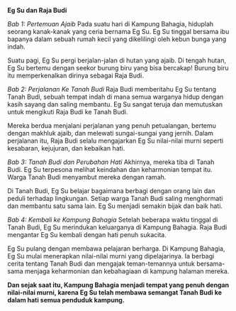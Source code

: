 **Eg Su dan Raja Budi**

*Bab 1: Pertemuan Ajaib*
Pada suatu hari di Kampung Bahagia, hiduplah seorang kanak-kanak yang ceria bernama Eg Su. Eg Su tinggal bersama ibu bapanya dalam sebuah rumah kecil yang dikelilingi oleh kebun bunga yang indah.

Suatu pagi, Eg Su pergi berjalan-jalan di hutan yang ajaib. Di tengah hutan, Eg Su bertemu dengan seekor burung biru yang bisa bercakap! Burung biru itu memperkenalkan dirinya sebagai Raja Budi.

*Bab 2: Perjalanan Ke Tanah Budi*
Raja Budi memberitahu Eg Su tentang Tanah Budi, sebuah tempat indah di mana semua warganya hidup dengan kasih sayang dan saling membantu. Eg Su sangat teruja dan memutuskan untuk mengikuti Raja Budi ke Tanah Budi.

Mereka berdua menjalani perjalanan yang penuh petualangan, bertemu dengan makhluk ajaib, dan melewati sungai-sungai yang jernih. Dalam perjalanan itu, Raja Budi selalu mengajarkan Eg Su nilai-nilai murni seperti kesabaran, kejujuran, dan kebaikan hati.

*Bab 3: Tanah Budi dan Perubahan Hati*
Akhirnya, mereka tiba di Tanah Budi. Eg Su terpesona melihat keindahan dan keharmonian tempat itu. Warga Tanah Budi menyambut mereka dengan ramah.

Di Tanah Budi, Eg Su belajar bagaimana berbagi dengan orang lain dan peduli terhadap lingkungan. Setiap warga Tanah Budi saling menghormati dan membantu satu sama lain. Eg Su menjadi semakin bijak dan baik hati.

*Bab 4: Kembali ke Kampung Bahagia*
Setelah beberapa waktu tinggal di Tanah Budi, Eg Su merindukan keluarganya di Kampung Bahagia. Raja Budi mengantar Eg Su kembali dengan hati penuh sukacita.

Eg Su pulang dengan membawa pelajaran berharga. Di Kampung Bahagia, Eg Su mulai menerapkan nilai-nilai murni yang dipelajarinya. Ia berbagi cerita tentang Tanah Budi dan mengajak teman-temannya untuk bersama-sama menjaga keharmonian dan kebahagiaan di kampung halaman mereka.

**Dan sejak saat itu, Kampung Bahagia menjadi tempat yang penuh dengan nilai-nilai murni, karena Eg Su telah membawa semangat Tanah Budi ke dalam hati semua penduduk kampung.**
